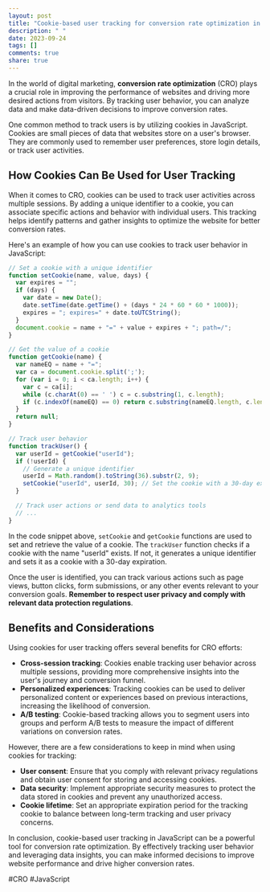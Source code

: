 ```yaml
---
layout: post
title: "Cookie-based user tracking for conversion rate optimization in JavaScript"
description: " "
date: 2023-09-24
tags: []
comments: true
share: true
---
```


In the world of digital marketing, **conversion rate optimization** (CRO) plays a crucial role in improving the performance of websites and driving more desired actions from visitors. By tracking user behavior, you can analyze data and make data-driven decisions to improve conversion rates.

One common method to track users is by utilizing cookies in JavaScript. Cookies are small pieces of data that websites store on a user's browser. They are commonly used to remember user preferences, store login details, or track user activities.

## How Cookies Can Be Used for User Tracking

When it comes to CRO, cookies can be used to track user activities across multiple sessions. By adding a unique identifier to a cookie, you can associate specific actions and behavior with individual users. This tracking helps identify patterns and gather insights to optimize the website for better conversion rates.

Here's an example of how you can use cookies to track user behavior in JavaScript:

```javascript
// Set a cookie with a unique identifier
function setCookie(name, value, days) {
  var expires = "";
  if (days) {
    var date = new Date();
    date.setTime(date.getTime() + (days * 24 * 60 * 60 * 1000));
    expires = "; expires=" + date.toUTCString();
  }
  document.cookie = name + "=" + value + expires + "; path=/";
}

// Get the value of a cookie
function getCookie(name) {
  var nameEQ = name + "=";
  var ca = document.cookie.split(';');
  for (var i = 0; i < ca.length; i++) {
    var c = ca[i];
    while (c.charAt(0) == ' ') c = c.substring(1, c.length);
    if (c.indexOf(nameEQ) == 0) return c.substring(nameEQ.length, c.length);
  }
  return null;
}

// Track user behavior
function trackUser() {
  var userId = getCookie("userId");
  if (!userId) {
    // Generate a unique identifier
    userId = Math.random().toString(36).substr(2, 9);
    setCookie("userId", userId, 30); // Set the cookie with a 30-day expiration
  }

  // Track user actions or send data to analytics tools
  // ...
}
```

In the code snippet above, `setCookie` and `getCookie` functions are used to set and retrieve the value of a cookie. The `trackUser` function checks if a cookie with the name "userId" exists. If not, it generates a unique identifier and sets it as a cookie with a 30-day expiration.

Once the user is identified, you can track various actions such as page views, button clicks, form submissions, or any other events relevant to your conversion goals. **Remember to respect user privacy and comply with relevant data protection regulations**.

## Benefits and Considerations

Using cookies for user tracking offers several benefits for CRO efforts:

- **Cross-session tracking**: Cookies enable tracking user behavior across multiple sessions, providing more comprehensive insights into the user's journey and conversion funnel.
- **Personalized experiences**: Tracking cookies can be used to deliver personalized content or experiences based on previous interactions, increasing the likelihood of conversion.
- **A/B testing**: Cookie-based tracking allows you to segment users into groups and perform A/B tests to measure the impact of different variations on conversion rates.

However, there are a few considerations to keep in mind when using cookies for tracking:

- **User consent**: Ensure that you comply with relevant privacy regulations and obtain user consent for storing and accessing cookies.
- **Data security**: Implement appropriate security measures to protect the data stored in cookies and prevent any unauthorized access.
- **Cookie lifetime**: Set an appropriate expiration period for the tracking cookie to balance between long-term tracking and user privacy concerns.

In conclusion, cookie-based user tracking in JavaScript can be a powerful tool for conversion rate optimization. By effectively tracking user behavior and leveraging data insights, you can make informed decisions to improve website performance and drive higher conversion rates.

#CRO #JavaScript